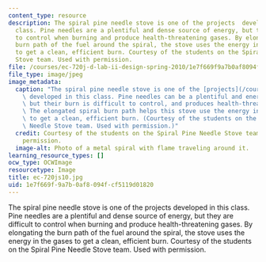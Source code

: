 ```yaml
---
content_type: resource
description: The spiral pine needle stove is one of the projects  developed in this
  class. Pine needles are a plentiful and dense source of energy, but they are difficult
  to control when burning and produce health-threatening gases. By elongating the
  burn path of the fuel around the spiral, the stove uses the energy in the gases
  to get a clean, efficient burn. Courtesy of the students on the Spiral Pine Needle
  Stove team. Used with permission.
file: /courses/ec-720j-d-lab-ii-design-spring-2010/1e7f669f9a7b0af8094fcf5119d01820_ec-720js10.jpg
file_type: image/jpeg
image_metadata:
  caption: "The spiral pine needle stove is one of the [projects](/courses/ec-720j-d-lab-ii-design-spring-2010/pages/projects/_index)\
    \ developed in this class. Pine needles can be a plentiful and energy-dense fuel,\
    \ but their burn is difficult to control, and produces health-threatening gases.\_\
    \ The elongated spiral burn path helps this stove use the energy in the gases\
    \ to get a clean, efficient burn. (Courtesy of the students on the Spiral Pine\
    \ Needle Stove team. Used with permission.)"
  credit: Courtesy of the students on the Spiral Pine Needle Stove team. Used with
    permission.
  image-alt: Photo of a metal spiral with flame traveling around it.
learning_resource_types: []
ocw_type: OCWImage
resourcetype: Image
title: ec-720js10.jpg
uid: 1e7f669f-9a7b-0af8-094f-cf5119d01820
---
```

The spiral pine needle stove is one of the projects  developed in this class. Pine needles are a plentiful and dense source of energy, but they are difficult to control when burning and produce health-threatening gases. By elongating the burn path of the fuel around the spiral, the stove uses the energy in the gases to get a clean, efficient burn. Courtesy of the students on the Spiral Pine Needle Stove team. Used with permission.